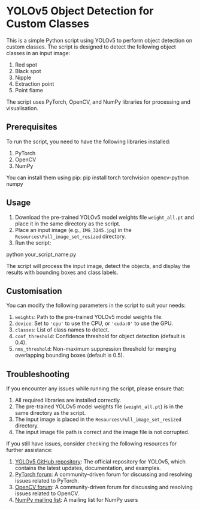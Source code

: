 # YOLOv5 Object Detection for Custom Classes

This is a simple Python script using YOLOv5 to perform object detection on custom classes. The script is designed to detect the following object classes in an input image:

1. Red spot
2. Black spot
3. Nipple
4. Extraction point
5. Point flame

The script uses PyTorch, OpenCV, and NumPy libraries for processing and visualisation.

## Prerequisites

To run the script, you need to have the following libraries installed:

1. PyTorch
2. OpenCV
3. NumPy

You can install them using pip:
pip install torch torchvision opencv-python numpy

## Usage

1. Download the pre-trained YOLOv5 model weights file `weight_all.pt` and place it in the same directory as the script.
2. Place an input image (e.g., `IMG_3245.jpg`) in the `Resources\Full_image_set_resized` directory.
3. Run the script:

python your_script_name.py

The script will process the input image, detect the objects, and display the results with bounding boxes and class labels.

## Customisation

You can modify the following parameters in the script to suit your needs:

1. `weights`: Path to the pre-trained YOLOv5 model weights file.
2. `device`: Set to `'cpu'` to use the CPU, or `'cuda:0'` to use the GPU.
3. `classes`: List of class names to detect.
4. `conf_threshold`: Confidence threshold for object detection (default is 0.4).
5. `nms_threshold`: Non-maximum suppression threshold for merging overlapping bounding boxes (default is 0.5).

## Troubleshooting

If you encounter any issues while running the script, please ensure that:

1. All required libraries are installed correctly.
2. The pre-trained YOLOv5 model weights file (`weight_all.pt`) is in the same directory as the script.
3. The input image is placed in the `Resources\Full_image_set_resized` directory.
4. The input image file path is correct and the image file is not corrupted.

If you still have issues, consider checking the following resources for further assistance:

1. [YOLOv5 GitHub repository](https://github.com/ultralytics/yolov5): The official repository for YOLOv5, which contains the latest updates, documentation, and examples.
2. [PyTorch forum](https://discuss.pytorch.org/): A community-driven forum for discussing and resolving issues related to PyTorch.
3. [OpenCV forum](https://forum.opencv.org/): A community-driven forum for discussing and resolving issues related to OpenCV.
4. [NumPy mailing list](https://numpy.org/community/): A mailing list for NumPy users
